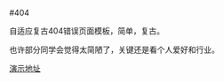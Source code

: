 #404

自适应复古404错误页面模板，简单，复古。

也许部分同学会觉得太简陋了，关键还是看个人爱好和行业。

<a href="http://404.demo.52linglong.com/019/" target="_blank">演示地址</a>
